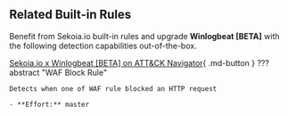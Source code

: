 ## Related Built-in Rules

Benefit from Sekoia.io built-in rules and upgrade **Winlogbeat [BETA]** with the following detection capabilities out-of-the-box.

[Sekoia.io x Winlogbeat [BETA] on ATT&CK Navigator](https://mitre-attack.github.io/attack-navigator/#layerURL=https%3A%2F%2Fraw.githubusercontent.com%2FSEKOIA-IO%2Fdocumentation%2Fmain%2F_shared_content%2Foperations_center%2Fdetection%2Fgenerated%2Fattack_c10307ea-5dd1-45c6-85aa-2a6a900df99b_do_not_edit_manually.json){ .md-button }
??? abstract "WAF Block Rule"
    
    Detects when one of WAF rule blocked an HTTP request 
    
    - **Effort:** master
